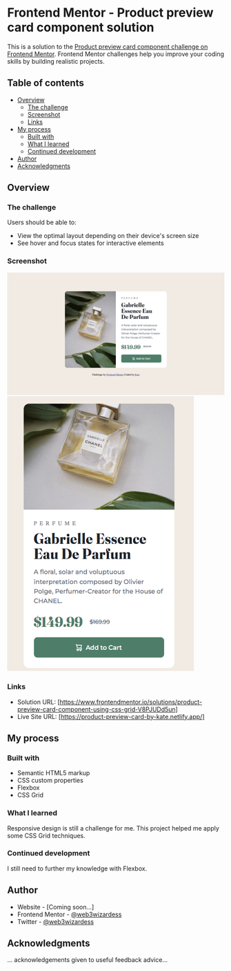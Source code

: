 # Frontend Mentor - Product preview card component solution

This is a solution to the [Product preview card component challenge on Frontend Mentor](https://www.frontendmentor.io/challenges/product-preview-card-component-GO7UmttRfa). Frontend Mentor challenges help you improve your coding skills by building realistic projects. 

## Table of contents

- [Overview](#overview)
  - [The challenge](#the-challenge)
  - [Screenshot](#screenshot)
  - [Links](#links)
- [My process](#my-process)
  - [Built with](#built-with)
  - [What I learned](#what-i-learned)
  - [Continued development](#continued-development)
- [Author](#author)
- [Acknowledgments](#acknowledgments)

## Overview

### The challenge

Users should be able to:

- View the optimal layout depending on their device's screen size
- See hover and focus states for interactive elements

### Screenshot

![](./screenshots/product-preview-card-desktop%20design%20screenshot.jpg)
![](./screenshots/product-preview-card-mobile%20design%20screenshot.jpg)


### Links

- Solution URL: [https://www.frontendmentor.io/solutions/product-preview-card-component-using-css-grid-V8PJUDd5un]
- Live Site URL: [https://product-preview-card-by-kate.netlify.app/]

## My process

### Built with

- Semantic HTML5 markup
- CSS custom properties
- Flexbox
- CSS Grid

### What I learned

Responsive design is still a challenge for me. This project helped me apply some CSS Grid techniques. 

### Continued development

I still need to further my knowledge with Flexbox.

## Author

- Website - [Coming soon...]
- Frontend Mentor - [@web3wizardess](https://www.frontendmentor.io/profile/web3wizardess)
- Twitter - [@web3wizardess](https://www.twitter.com/web3wizardess)

## Acknowledgments

... acknowledgements given to useful feedback advice...

